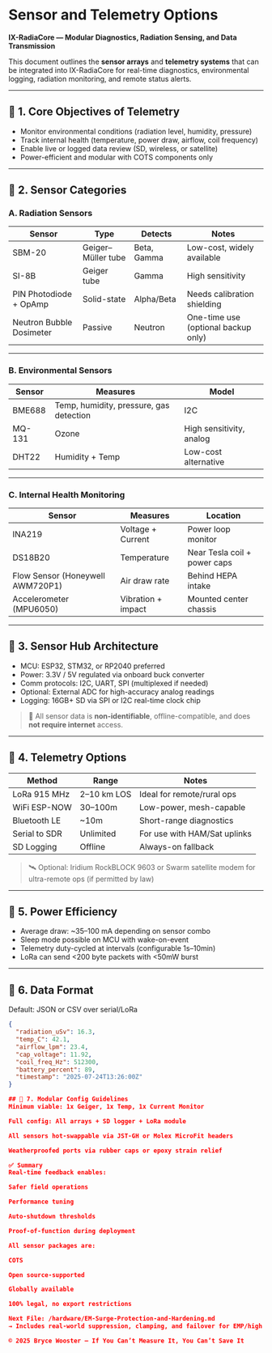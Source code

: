 # Sensor and Telemetry Options  
**IX-RadiaCore — Modular Diagnostics, Radiation Sensing, and Data Transmission**

This document outlines the **sensor arrays** and **telemetry systems** that can be integrated into IX-RadiaCore for real-time diagnostics, environmental logging, radiation monitoring, and remote status alerts.

---

## 🎯 1. Core Objectives of Telemetry

- Monitor environmental conditions (radiation level, humidity, pressure)  
- Track internal health (temperature, power draw, airflow, coil frequency)  
- Enable live or logged data review (SD, wireless, or satellite)  
- Power-efficient and modular with COTS components only

---

## 📡 2. Sensor Categories

### A. Radiation Sensors
| Sensor | Type | Detects | Notes |
|--------|------|---------|-------|
| SBM-20 | Geiger–Müller tube | Beta, Gamma | Low-cost, widely available |
| SI-8B | Geiger tube | Gamma | High sensitivity |
| PIN Photodiode + OpAmp | Solid-state | Alpha/Beta | Needs calibration shielding |
| Neutron Bubble Dosimeter | Passive | Neutron | One-time use (optional backup only) |

---

### B. Environmental Sensors
| Sensor | Measures | Model |
|--------|----------|-------|
| BME688 | Temp, humidity, pressure, gas detection | I2C |
| MQ-131 | Ozone | High sensitivity, analog |
| DHT22 | Humidity + Temp | Low-cost alternative |

---

### C. Internal Health Monitoring
| Sensor | Measures | Location |
|--------|----------|----------|
| INA219 | Voltage + Current | Power loop monitor |
| DS18B20 | Temperature | Near Tesla coil + power caps |
| Flow Sensor (Honeywell AWM720P1) | Air draw rate | Behind HEPA intake |
| Accelerometer (MPU6050) | Vibration + impact | Mounted center chassis |

---

## 🧠 3. Sensor Hub Architecture

- MCU: ESP32, STM32, or RP2040 preferred  
- Power: 3.3V / 5V regulated via onboard buck converter  
- Comm protocols: I2C, UART, SPI (multiplexed if needed)  
- Optional: External ADC for high-accuracy analog readings  
- Logging: 16GB+ SD via SPI or I2C real-time clock chip

> 🔐 All sensor data is **non-identifiable**, offline-compatible, and does **not require internet** access.

---

## 📶 4. Telemetry Options

| Method | Range | Notes |
|--------|-------|-------|
| LoRa 915 MHz | 2–10 km LOS | Ideal for remote/rural ops |
| WiFi ESP-NOW | 30–100m | Low-power, mesh-capable |
| Bluetooth LE | ~10m | Short-range diagnostics |
| Serial to SDR | Unlimited | For use with HAM/Sat uplinks |
| SD Logging | Offline | Always-on fallback |

> 🛰️ Optional: Iridium RockBLOCK 9603 or Swarm satellite modem for ultra-remote ops (if permitted by law)

---

## 🔋 5. Power Efficiency

- Average draw: ~35–100 mA depending on sensor combo  
- Sleep mode possible on MCU with wake-on-event  
- Telemetry duty-cycled at intervals (configurable 1s–10min)  
- LoRa can send <200 byte packets with <50mW burst

---

## 🔧 6. Data Format

Default: JSON or CSV over serial/LoRa

```json
{
  "radiation_uSv": 16.3,
  "temp_C": 42.1,
  "airflow_lpm": 23.4,
  "cap_voltage": 11.92,
  "coil_freq_Hz": 512300,
  "battery_percent": 89,
  "timestamp": "2025-07-24T13:26:00Z"
}

## 📂 7. Modular Config Guidelines
Minimum viable: 1x Geiger, 1x Temp, 1x Current Monitor

Full config: All arrays + SD logger + LoRa module

All sensors hot-swappable via JST-GH or Molex MicroFit headers

Weatherproofed ports via rubber caps or epoxy strain relief

✅ Summary
Real-time feedback enables:

Safer field operations

Performance tuning

Auto-shutdown thresholds

Proof-of-function during deployment

All sensor packages are:

COTS

Open source-supported

Globally available

100% legal, no export restrictions

Next File: /hardware/EM-Surge-Protection-and-Hardening.md
→ Includes real-world suppression, clamping, and failover for EMP/high field ops

© 2025 Bryce Wooster — If You Can’t Measure It, You Can’t Save It

